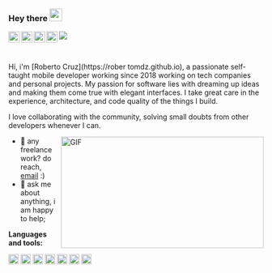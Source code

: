 ### Hey there <img src="https://media.giphy.com/media/hvRJCLFzcasrR4ia7z/giphy.gif" width="25px">

<a href="https://discord.com/users/786300662690218035">
  <img align="left" alt="Roberto's Discord" width="22px" src="https://user-images.githubusercontent.com/61483018/139495710-93812f89-cb8e-48a3-8050-a3a73c8e186d.png" />
</a>
<a href="https://twitter.com/Roberth_Mdz">
  <img align="left" alt="Roberth Mdz | Twitter" width="22px" src="https://user-images.githubusercontent.com/61483018/139498091-bf8cc360-545e-4dc8-b099-38f8cafece10.png" />
</a>
<a href="https://www.linkedin.com/in/roberthmdz/">
  <img align="left" alt="Roberto's LinkedIN" width="22px" src="https://user-images.githubusercontent.com/61483018/139497995-8a529711-2b57-46ca-82d4-5691f14036dc.png" />
</a>
<a href="https://www.instagram.com/roberthmdz/">
  <img align="left" alt="Roberto's Instagram" width="22px" src="https://user-images.githubusercontent.com/61483018/139498335-cba30a36-faac-4938-bd99-8b35b2788a63.png" />
</a>

![](https://visitor-badge.glitch.me/badge?page_id=/RobertoMdz)

<br />

Hi, i'm [Roberto Cruz](https://rober tomdz.github.io), a passionate self-taught mobile developer working since 2018 working on tech companies and personal projects. My passion for software lies with dreaming up ideas and making them come true with elegant interfaces. I take great care in the experience, architecture, and code quality of the things I build.

I love collaborating with the community, solving small doubts from other developers whenever I can.

 <img align="right" alt="GIF" src="https://user-images.githubusercontent.com/61483018/139500277-bbb4f3f8-3a32-4e29-af91-56d7c83ef02f.gif?raw=true" width="400" height="220" />
  
- 💼 any freelance work? do reach, [email](mailto:roberto.cr.mendoza@gmail.com) :)
- 💬 ask me about anything, i am happy to help;

**Languages and tools:**  

<code><img height="20" src="https://cdn.jsdelivr.net/gh/devicons/devicon/icons/flutter/flutter-original.svg?raw=true"></code>
<code><img height="20" src="https://cdn.jsdelivr.net/gh/devicons/devicon/icons/dart/dart-original.svg"></code>
<code><img height="20" src="https://cdn.jsdelivr.net/gh/devicons/devicon/icons/android/android-plain.svg"></code>
<code><img height="20" src="https://cdn.jsdelivr.net/gh/devicons/devicon/icons/kotlin/kotlin-original.svg"></code>
<code><img height="20" src="https://cdn.jsdelivr.net/gh/devicons/devicon/icons/java/java-original-wordmark.svg"></code>
<code><img height="20" src="https://cdn.jsdelivr.net/gh/devicons/devicon/icons/firebase/firebase-plain-wordmark.svg"></code>
<code><img height="20" src="https://cdn.jsdelivr.net/gh/devicons/devicon/icons/git/git-original.svg"></code>



